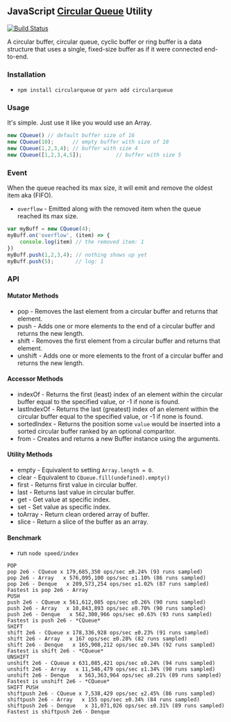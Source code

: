 ## JavaScript [Circular Queue](http://en.wikipedia.org/wiki/Circular_queue) Utility

[![Build Status](https://travis-ci.com/uniibu/circularqueue.svg?branch=master)](https://travis-ci.com/uniibu/circularqueue)

A circular buffer, circular queue, cyclic buffer or ring buffer is a data structure that uses a single, fixed-size buffer as if it were connected end-to-end.

### Installation

- `npm install circularqueue` or `yarn add circularqueue`

### Usage

It's simple. Just use it like you would use an Array.

```javascript
new CQueue() // default buffer size of 16
new CQueue(10);      // empty buffer with size of 10
new CQueue(1,2,3,4); // buffer with size 4
new CQueue([1,2,3,4,5]);           // buffer with size 5
```

### Event

When the queue reached its max size, it will emit and remove the oldest item aka (FIFO).

* `overflow` - Emitted along with the removed item when the queue reached its max size.

```javascript
var myBuff = new CQueue(4);
myBuff.on('overflow', (item) => {
    console.log(item) // the removed item: 1
})
myBuff.push(1,2,3,4); // nothing shows up yet
myBuff.push(5);       // log: 1
```

### API

#### Mutator Methods

* pop         - Removes the last element from a circular buffer and returns that element.
* push        - Adds one or more elements to the end of a circular buffer and returns the new length.
* shift       - Removes the first element from a circular buffer and returns that element.
* unshift     - Adds one or more elements to the front of a circular buffer and returns the new length.

#### Accessor Methods

* indexOf     - Returns the first (least) index of an element within the circular buffer equal to the specified value, or -1 if none is found.
* lastIndexOf - Returns the last (greatest) index of an element within the circular buffer equal to the specified value, or -1 if none is found.
* sortedIndex - Returns the position some `value` would be inserted into a sorted circular buffer ranked by an optional comparitor.
* from        - Creates and returns a new Buffer instance using the arguments.

#### Utility Methods

* empty       - Equivalent to setting `Array.length = 0`.
* clear       - Equivalent to `CQueue.fill(undefined).empty()`
* first       - Returns first value in circular buffer.
* last        - Returns last value in circular buffer.
* get         - Get value at specific index.
* set         - Set value as specific index.
* toArray     - Return clean ordered array of buffer.
* slice       - Return a slice of the buffer as an array.

#### Benchmark
- run `node speed/index`

```
POP
pop 2e6 - CQueue x 179,685,350 ops/sec ±0.24% (93 runs sampled)
pop 2e6 - Array   x 576,095,100 ops/sec ±1.10% (86 runs sampled)
pop 2e6 - Denque   x 209,573,254 ops/sec ±1.02% (87 runs sampled)
Fastest is pop 2e6 - Array
PUSH
push 2e6 - CQueue x 561,612,085 ops/sec ±0.26% (90 runs sampled)
push 2e6 - Array   x 10,843,893 ops/sec ±0.70% (90 runs sampled)
push 2e6 - Denque   x 562,300,966 ops/sec ±0.63% (93 runs sampled)
Fastest is push 2e6 - *CQueue*
SHIFT
shift 2e6 - CQueue x 178,336,928 ops/sec ±0.23% (91 runs sampled)
shift 2e6 - Array   x 167 ops/sec ±0.28% (82 runs sampled)
shift 2e6 - Denque   x 165,908,212 ops/sec ±0.34% (92 runs sampled)
Fastest is shift 2e6 - *CQueue*
UNSHIFT
unshift 2e6 - CQueue x 631,085,421 ops/sec ±0.24% (94 runs sampled)
unshift 2e6 - Array   x 11,546,479 ops/sec ±1.34% (90 runs sampled)
unshift 2e6 - Denque   x 563,363,964 ops/sec ±0.21% (89 runs sampled)
Fastest is unshift 2e6 - *CQueue*
SHIFT PUSH
shiftpush 2e6 - CQueue x 7,538,429 ops/sec ±2.45% (86 runs sampled)
shiftpush 2e6 - Array   x 155 ops/sec ±0.34% (84 runs sampled)
shiftpush 2e6 - Denque   x 31,071,026 ops/sec ±0.31% (89 runs sampled)
Fastest is shiftpush 2e6 - Denque
```